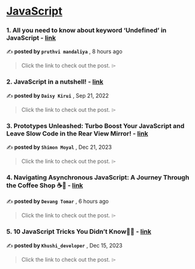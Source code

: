
<h1><a href=https://medium.com/tag/javascript-development/recommended target="_blank" rel="noopener noreferrer">JavaScript</a></h1>
<h3>1. All you need to know about keyword ‘Undefined’ in JavaScript - <a href=https://medium.com/@pruthvimandaliya007/all-you-need-to-know-about-keyword-undefined-in-javascript-02562952fc22?source=tag_recommended_feed---------0-84----------javascript_development----------6bcade8e_bf28_437f_982a_1bec167e456d------- target="_blank" rel="noopener noreferrer">link</a></h3>

✍️ **posted by `pruthvi mandaliya`** <date> , 8 hours ago</date>

<blockquote>Click the link to check out the post. ⌲</blockquote>

<h3>2. JavaScript in a nutshell! - <a href=https://medium.com/@daisykirui/javascript-in-a-nutshell-669dab5b6e78?source=tag_recommended_feed---------1-107----------javascript_development----------6bcade8e_bf28_437f_982a_1bec167e456d------- target="_blank" rel="noopener noreferrer">link</a></h3>

✍️ **posted by `Daisy Kirui`** <date> , Sep 21, 2022</date>

<blockquote>Click the link to check out the post. ⌲</blockquote>

<h3>3. Prototypes Unleashed: Turbo Boost Your JavaScript and Leave Slow Code in the Rear View Mirror! - <a href=https://medium.com/javascript-in-plain-english/prototypes-unleashed-turbo-boost-your-javascript-and-leave-slow-code-in-the-rear-view-mirror-8085e3b877ac?source=tag_recommended_feed---------2-85----------javascript_development----------6bcade8e_bf28_437f_982a_1bec167e456d------- target="_blank" rel="noopener noreferrer">link</a></h3>

✍️ **posted by `Shimon Moyal`** <date> , Dec 21, 2023</date>

<blockquote>Click the link to check out the post. ⌲</blockquote>

<h3>4. Navigating Asynchronous JavaScript: A Journey Through the Coffee Shop ☕🚀 - <a href=https://medium.com/@devangtomar/navigating-asynchronous-javascript-a-journey-through-the-coffee-shop-aaa0dd19d724?source=tag_recommended_feed---------3-84----------javascript_development----------6bcade8e_bf28_437f_982a_1bec167e456d------- target="_blank" rel="noopener noreferrer">link</a></h3>

✍️ **posted by `Devang Tomar`** <date> , 6 hours ago</date>

<blockquote>Click the link to check out the post. ⌲</blockquote>

<h3>5. 10 JavaScript Tricks You Didn’t Know🤞🚀 - <a href=https://medium.com/@khushi1399gupta/10-javascript-tricks-you-didnt-know-cb23d4bd23e6?source=tag_recommended_feed---------4-85----------javascript_development----------6bcade8e_bf28_437f_982a_1bec167e456d------- target="_blank" rel="noopener noreferrer">link</a></h3>

✍️ **posted by `Khushi_developer`** <date> , Dec 15, 2023</date>

<blockquote>Click the link to check out the post. ⌲</blockquote>

